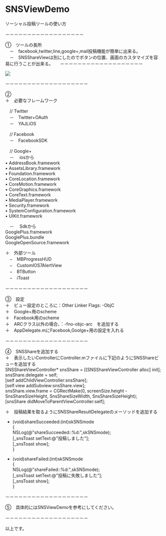 SNSViewDemo
===========

ソーシャル投稿ツールの使い方	

－－－－－－－－－－－－－－－－－－

①　ツールの長所                                         
　－　facebook,twitter,line,google+,mail投稿機能が簡単に出来る。                     
　－　SNSShareViewは別にしたのでボタンの位置、画面のカスタマイズを容易に行うことが出来る。
　
－－－－－－－－－－－－－－－－－－－

[![](http://s13.postimg.org/eglpodufr/SNSShare_View_Image.png)](http://s13.postimg.org/eglpodufr/SNSShare_View_Image.png)

－－－－－－－－－－－－－－－－－－－	

②　							
＋　必要なフレームワーク					

　// Twitter						
　－　Twitter+OAuth 					
　－　YAJLiOS					

　// Facebook						
　－　FacebookSDK					

　// Google+					
　－　 iosから						
	•	AddressBook.framework				
	•	AssetsLibrary.framework				
	•	Foundation.framework				
	•	CoreLocation.framework				
	•	CoreMotion.framework				
	•	CoreGraphics.framework				
	•	CoreText.framework					
	•	MediaPlayer.framework					
	•	Security.framework				
	•	SystemConfiguration.framework				
	•	UIKit.framework				

　－　 Sdkから				
	GooglePlus.framework				
	GooglePlus.bundle				
	GoogleOpenSource.framework		
	
＋　外部ツール					
　−　MBProgressHUD				
　−　CustomIOS7AlertView					
　−　BTButton				
　−　iToast					

－－－－－－－－－－－－－－－－－－－	

③　設定						
＋　ビュー設定のところに：Other Linker Flags: -ObjC				
＋　Google+用のscheme					
＋　Facebook用のscheme				
＋　ARCクラス以外の場合、：-fno-objc-arc　を追加する				
＋　AppDelegate.mにFacebook,Goolge+用の設定を入れる

－－－－－－－－－－－－－－－－－－－	

④　SNSShareを追加する					
＋　表示したいControllerにController.mファイルに下記のようにSNSShareビューを追加する			
	SNSShareViewController* snsShare = [[SNSShareViewController alloc] init];			
    snsShare.delegate = self;			
    [self addChildViewController:snsShare];						
    [self.view addSubview:snsShare.view];			
    snsShare.view.frame = CGRectMake(0, screenSize.height - SnsShareSizeHeight, SnsShareSizeWidth, SnsShareSizeHeight);					
    [snsShare didMoveToParentViewController:self];			
	
＋　投稿結果を取るようにSNSShareResultDelegateのメーソッドを追加する				
- (void)shareSucceeded:(int)skSNSmode				
{				
    NSLog(@"shareSucceeded::%d:",skSNSmode);				
    [_snsToast setText:@"投稿しました"];				
    [_snsToast show];				
}				

- (void)shareFailed:(int)skSNSmode				
{				
    NSLog(@"shareFailed::%d:",skSNSmode);			
    [_snsToast setText:@"投稿に失敗しました"];				
    [_snsToast show];			
}

－－－－－－－－－－－－－－－－－－－	

⑤　具体的にはSNSViewDemoを参考にしてください。

－－－－－－－－－－－－－－－－－－－			

以上です。

